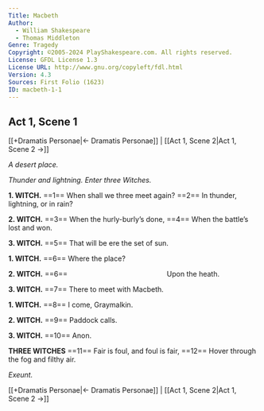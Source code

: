 ```yaml
---
Title: Macbeth
Author: 
  - William Shakespeare
  - Thomas Middleton
Genre: Tragedy
Copyright: ©2005-2024 PlayShakespeare.com. All rights reserved.
License: GFDL License 1.3
License URL: http://www.gnu.org/copyleft/fdl.html
Version: 4.3
Sources: First Folio (1623)
ID: macbeth-1-1
---
```


## Act 1, Scene 1
[[+Dramatis Personae|← Dramatis Personae]] | [[Act 1, Scene 2|Act 1, Scene 2 →]]

*A desert place.*

*Thunder and lightning. Enter three Witches.*

**1. WITCH.**
==1== When shall we three meet again?
==2== In thunder, lightning, or in rain?

**2. WITCH.**
==3== When the hurly-burly’s done,
==4== When the battle’s lost and won.

**3. WITCH.**
==5== That will be ere the set of sun.

**1. WITCH.**
==6== Where the place?

**2. WITCH.**
==6==               Upon the heath.

**3. WITCH.**
==7== There to meet with Macbeth.

**1. WITCH.**
==8== I come, Graymalkin.

**2. WITCH.**
==9== Paddock calls.

**3. WITCH.**
==10== Anon.

**THREE WITCHES**
==11== Fair is foul, and foul is fair,
==12== Hover through the fog and filthy air.

*Exeunt.*

[[+Dramatis Personae|← Dramatis Personae]] | [[Act 1, Scene 2|Act 1, Scene 2 →]]